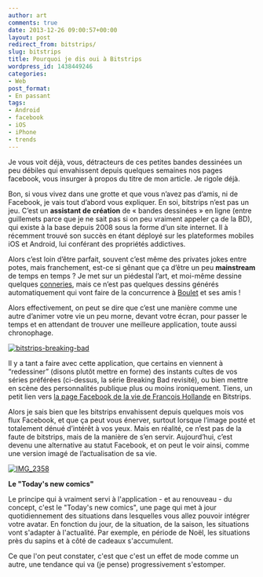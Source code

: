 ```yaml
---
author: art
comments: true
date: 2013-12-26 09:00:57+00:00
layout: post
redirect_from: bitstrips/
slug: bitstrips
title: Pourquoi je dis oui à Bitstrips
wordpress_id: 1438449246
categories:
- Web
post_format:
- En passant
tags:
- Android
- facebook
- iOS
- iPhone
- trends
---
```


Je vous voit déjà, vous, détracteurs de ces petites bandes dessinées un peu débiles qui envahissent depuis quelques semaines nos pages facebook, vous insurger à propos du titre de mon article. Je rigole déjà.

Bon, si vous vivez dans une grotte et que vous n’avez pas d’amis, ni de Facebook, je vais tout d’abord vous expliquer. En soi, bitstrips n’est pas un jeu. C’est un **assistant de création** de « bandes dessinées » en ligne (entre guillemets parce que je ne sait pas si on peu vraiment appeler ça de la BD), qui existe à la base depuis 2008 sous la forme d’un site internet. Il à récemment trouvé son succès en étant déployé sur les plateformes mobiles iOS et Android, lui conférant des propriétés addictives.

Alors c’est loin d’être parfait, souvent c’est même des privates jokes entre potes, mais franchement, est-ce si gênant que ça d’être un peu **mainstream** de temps en temps ? Je met sur un piédestal l’art, et moi-même dessine quelques [conneries](http://irz.fr/categories/#dessins), mais ce n’est pas quelques dessins générés automatiquement qui vont faire de la concurrence à [Boulet](http://www.bouletcorp.com/) et ses amis !

Alors effectivement, on peut se dire que c’est une manière comme une autre d’animer votre vie un peu morne, devant votre écran, pour passer le temps et en attendant de trouver une meilleure application, toute aussi chronophage.

[![bitstrips-breaking-bad](https://static.irz.fr/2013/12/bitstrips-breaking-bad.jpg)](https://irz.fr/recherche?q=bitstrips-breaking-bad)

Il y a tant a faire avec cette application, que certains en viennent à “redessiner” (disons plutôt mettre en forme) des instants cultes de vos séries préférées (ci-dessus, la série Breaking Bad revisité), ou bien mettre en scène des personnalités publique plus ou moins ironiquement. Tiens, un petit lien vers [la page Facebook de la vie de François Hollande](https://www.facebook.com/LesAventuresDeFrancois) en Bitstrips.

Alors je sais bien que les bitstrips envahissent depuis quelques mois vos flux Facebook, et que ça peut vous énerver, surtout lorsque l’image posté et totalement dénué d’intérêt à vos yeux. Mais en réalité, ce n’est pas de la faute de bitstrips, mais de la manière de s’en servir. Aujourd’hui, c’est devenu une alternative au statut Facebook, et on peut le voir ainsi, comme une version imagé de l’actualisation de sa vie.


[![IMG_2358](https://static.irz.fr/2013/12/IMG_2358-640x528.jpg)](http://irz.fr/?attachment_id=1438449247)




**Le "Today's new comics"**




Le principe qui à vraiment servi à l'application - et au renouveau - du concept, c'est le "Today's new comics", une page qui met à jour quotidiennement des situations dans lesquelles vous allez pouvoir intégrer votre avatar. En fonction du jour, de la situation, de la saison, les situations vont s'adapter à l'actualité. Par exemple, en période de Noël, les situations près du sapins et à côté de cadeaux s'accumulent.




Ce que l'on peut constater, c'est que c'est un effet de mode comme un autre, une tendance qui va (je pense) progressivement s'estomper.
